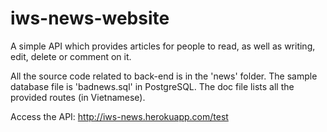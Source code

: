 # iws-news-website
A simple API which provides articles for people to read, as well as writing, edit, delete or comment on it.

All the source code related to back-end is in the 'news' folder.
The sample database file is 'badnews.sql' in PostgreSQL.
The doc file lists all the provided routes (in Vietnamese).

Access the API: http://iws-news.herokuapp.com/test
